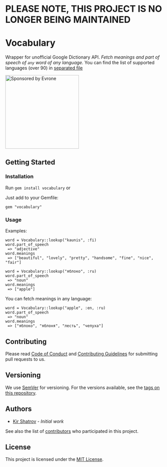 # PLEASE NOTE, THIS PROJECT IS NO LONGER BEING MAINTAINED
# Vocabulary

Wrapper for unofficial Google Dictionary API. *Fetch meanings and part of speech of `any` word of any language.*
You can find the list of supported languages (over 90) 
in [separated file](https://github.com/kirs/vocabulary/blob/master/languages.md)


<a href="https://evrone.com/?utm_source=github.com">
  <img src="https://evrone.com/logo/evrone-sponsored-logo.png"
       alt="Sponsored by Evrone" width="231">
</a>

## Getting Started
### Installation

Run `gem install vocabulary` or

Just add to your Gemfile:

    gem "vocabulary"

### Usage

Examples:

    word = Vocabulary::lookup("kaunis", :fi)
    word.part_of_speech
     => "adjective" 
    word.meanings
     => ["beautiful", "lovely", "pretty", "handsome", "fine", "nice", "fair"] 
   
    word = Vocabulary::lookup("яблоко", :ru)
    word.part_of_speech
     => "noun"
    word.meanings
     => ["apple"]
   
You can fetch meanings in any language:

    word = Vocabulary::lookup("apple", :en, :ru)
    word.part_of_speech
     => "noun"
    word.meanings
     => ["яблоко", "яблоня", "лесть", "чепуха"]

## Contributing

Please read [Code of Conduct](CODE-OF-CONDUCT.md) and [Contributing Guidelines](CONTRIBUTING.md) for submitting pull requests to us.

## Versioning

We use [SemVer](http://semver.org/) for versioning. For the versions available, 
see the [tags on this repository](https://github.com/evrone/vocabulary/tags). 

## Authors

* [Kir Shatrov](https://github.com/kirs/) - *Initial work*

See also the list of [contributors](https://github.com/evrone/vocabulary/contributors) who participated in this project.

## License

This project is licensed under the [MIT License](LICENSE).
